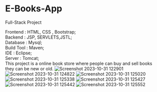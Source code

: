 # E-Books-App
Full-Stack Project

Frontend : HTML, CSS , Bootstrap;                                                                                                                                                                                      
Backend : JSP, SERVLETS,JSTL;                                                                                                                                                                                      
Database : Mysql;                                                                                                                                                                                      
Build Tool : Maven;                                                                                                                                                                                                    
IDE : Eclipse;                                                                                                                                                                                                         
Server : Tomcat;                                                                                                                                                                                                       
This project is a online book store where people can buy and sell books they can be new or old.
![Screenshot 2023-10-31 122901](https://github.com/CharanJalagam/E-Books-App/assets/119055149/48c18d60-6fd0-4c14-b82b-7f30cd031d93)
![Screenshot 2023-10-31 124822](https://github.com/CharanJalagam/E-Books-App/assets/119055149/628cb1fe-bead-4650-936c-dab03c646459)
![Screenshot 2023-10-31 125020](https://github.com/CharanJalagam/E-Books-App/assets/119055149/4b57bf42-bf65-4f36-8b62-ea6c6a14c9f0)
![Screenshot 2023-10-31 125338](https://github.com/CharanJalagam/E-Books-App/assets/119055149/0f9b544a-8239-4a22-95a9-c4d0e2cca2c0)
![Screenshot 2023-10-31 125427](https://github.com/CharanJalagam/E-Books-App/assets/119055149/26bab8b7-772e-43a2-8ee0-30cb48526703)
![Screenshot 2023-10-31 125442](https://github.com/CharanJalagam/E-Books-App/assets/119055149/0116e0e2-508d-47da-b9ec-1c6ad82fafbd)
![Screenshot 2023-10-31 125552](https://github.com/CharanJalagam/E-Books-App/assets/119055149/6f38bbf4-7c81-4940-b545-f4a4073326e5)

